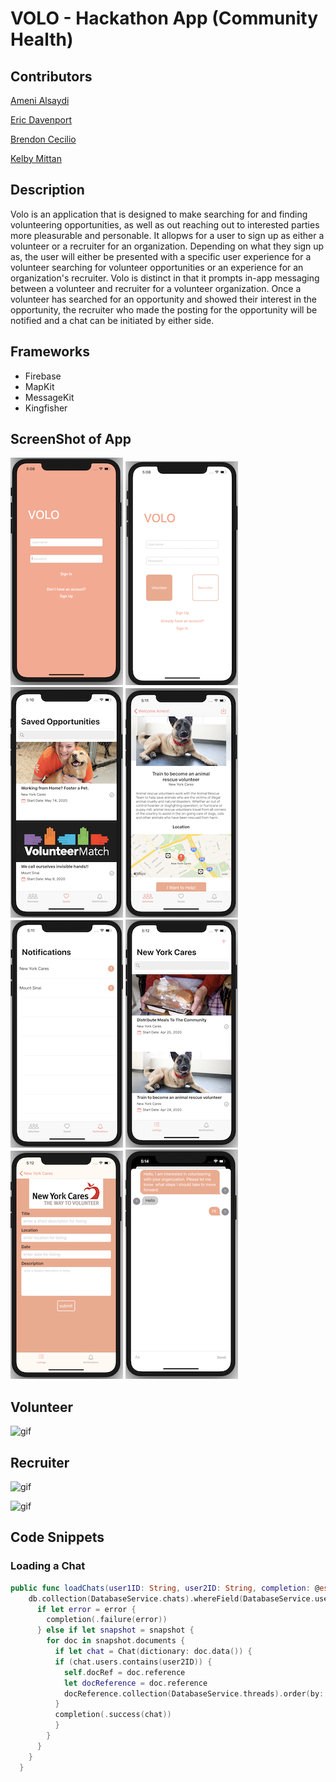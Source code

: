 # VOLO - Hackathon App (Community Health)

## Contributors
[Ameni Alsaydi](https://github.com/AmeniAlsaydi) 

[Eric Davenport](https://github.com/EricDavenport) 

[Brendon Cecilio](https://github.com/bcecilio)

[Kelby Mittan](https://github.com/kelby-mittan)


## Description

Volo is an application that is designed to make searching for and finding volunteering opportunities, as well as out reaching out to interested parties more pleasurable and personable. It allopws for a user to sign up as either a volunteer or a recruiter for an organization. Depending on what
they sign up as, the user will either be presented with a specific user experience for a volunteer searching for volunteer 
opportunities or an experience for an organization's recruiter. Volo is distinct in that it prompts in-app messaging between 
a volunteer and recruiter for a volunteer organization. Once a volunteer has searched for an opportunity and showed their interest 
in the opportunity, the recruiter who made the posting for the opportunity will be notified and a chat can be initiated by either side.

## Frameworks
- Firebase
- MapKit
- MessageKit
- Kingfisher

## ScreenShot of App

![Volo1](Images/Volo1.1.1.png)
![Volo2](Images/Volo2.1.1.png)
![Volo3](Images/Volo3.1.1.png)
![Volo4](Images/Volo4.1.1.png)
![Volo5](Images/Volo5.1.1.png)
![Volo6](Images/Volo6.1.1.png)
![Volo7](Images/Volo7.1.1.png)
![Volo8](Images/Volo8.1.1.png)

##  Volunteer
![gif](Images/volunteerGIF.gif)

## Recruiter
![gif](Images/recruiterGIF1.gif)

![gif](Images/submitGIF.gif)

## Code Snippets

### Loading a Chat
```swift
public func loadChats(user1ID: String, user2ID: String, completion: @escaping (Result<Chat, Error>) -> ()) {
    db.collection(DatabaseService.chats).whereField(DatabaseService.users, arrayContains: user1ID).getDocuments { (snapshot, error) in
      if let error = error {
        completion(.failure(error))
      } else if let snapshot = snapshot {
        for doc in snapshot.documents {
          if let chat = Chat(dictionary: doc.data()) {
          if (chat.users.contains(user2ID)) {
            self.docRef = doc.reference
            let docReference = doc.reference
            docReference.collection(DatabaseService.threads).order(by: "created", descending: false)
          }
          completion(.success(chat))
          }
        }
      }
    }
  }
```
